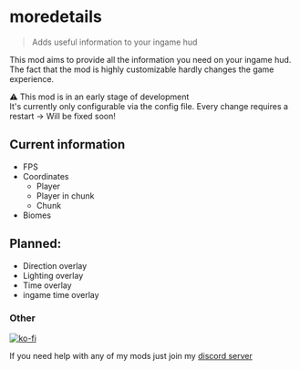 # moredetails

> Adds useful information to your ingame hud

This mod aims to provide all the information you need on your ingame hud. The fact that the mod is highly customizable
hardly changes the game experience.

⚠️ This mod is in an early stage of development
<br>It's currently only configurable via  the config file. Every change requires a restart -> Will be fixed soon!
<br>

## Current information 
 - FPS
 - Coordinates
   - Player
   - Player in chunk
   - Chunk
- Biomes

## Planned:
- Direction overlay
- Lighting overlay
- Time overlay
- ingame time overlay

### Other
[![ko-fi](https://ko-fi.com/img/githubbutton_sm.svg)](https://ko-fi.com/I3I8F1WX4)

If you need help with any of my mods just join my [discord server](https://nyon.dev/discord)